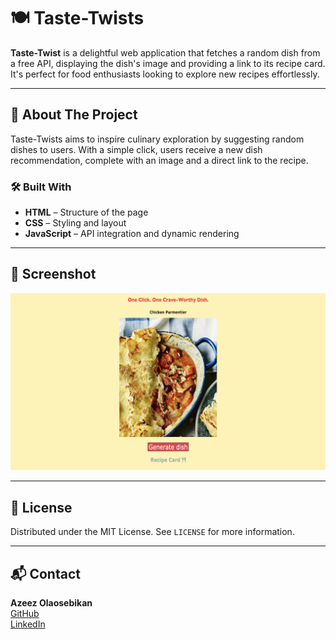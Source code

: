 # 🍽️ Taste-Twists

**Taste-Twist** is a delightful web application that fetches a random dish from a free API, displaying the dish's image and providing a link to its recipe card. It's perfect for food enthusiasts looking to explore new recipes effortlessly.

---

## 🧠 About The Project

Taste-Twists aims to inspire culinary exploration by suggesting random dishes to users. With a simple click, users receive a new dish recommendation, complete with an image and a direct link to the recipe.

### 🛠️ Built With

- **HTML** – Structure of the page  
- **CSS** – Styling and layout  
- **JavaScript** – API integration and dynamic rendering  

---

## 📸 Screenshot

![Taste-Twists Screenshot](./assets/taste-twists.png)

---

## 📄 License

Distributed under the MIT License. See `LICENSE` for more information.

---

## 📬 Contact

**Azeez Olaosebikan**  
[GitHub](https://github.com/ozazeez)  
[LinkedIn](https://www.linkedin.com/in/azeezolaosebikan)
